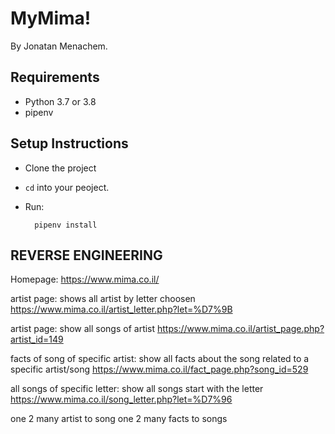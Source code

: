 # MyMima!

By Jonatan Menachem.


## Requirements
* Python 3.7 or 3.8
* pipenv

## Setup Instructions
* Clone the project
* `cd` into your peoject.
* Run:

        pipenv install


## REVERSE ENGINEERING
Homepage:
https://www.mima.co.il/

artist page:
shows all artist by letter choosen
https://www.mima.co.il/artist_letter.php?let=%D7%9B

artist page:
show all songs of artist
https://www.mima.co.il/artist_page.php?artist_id=149

facts of song of specific artist:
show all facts about the song related to a specific artist/song
https://www.mima.co.il/fact_page.php?song_id=529

all songs of specific letter:
show all songs start with the letter
https://www.mima.co.il/song_letter.php?let=%D7%96

one 2 many artist to song
one 2 many facts to songs
